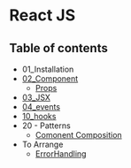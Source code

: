 # React JS

## Table of contents

- 01_Installation
- [02_Component](./Docs/02_Components.md)
  - [Props](./Docs/02_Components.md#props-properties)
- [03_JSX](./Docs/03_jsx.md)
- [04_events](./Docs/04_events.md)
- [10_hooks](./Docs/10_hooks.md)
- 20 - Patterns
  - [Comonent Composition](./Docs/21_ComponentComposition.md)
- To Arrange
  - [ErrorHandling](./Docs/901_errorHandling.md)